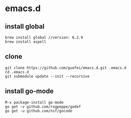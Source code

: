 emacs.d
=======
## install global
```
brew install global //version: 6.2.9
brew install aspell
```

## clone
```
git clone https://github.com/guofei/emacs.d.git .emacs.d
cd .emacs.d
git submodule update --init --recursive
```

## install go-mode
```
M-x package-install go-mode
go get -v github.com/rogpeppe/godef
go get -u github.com/nsf/gocode
```